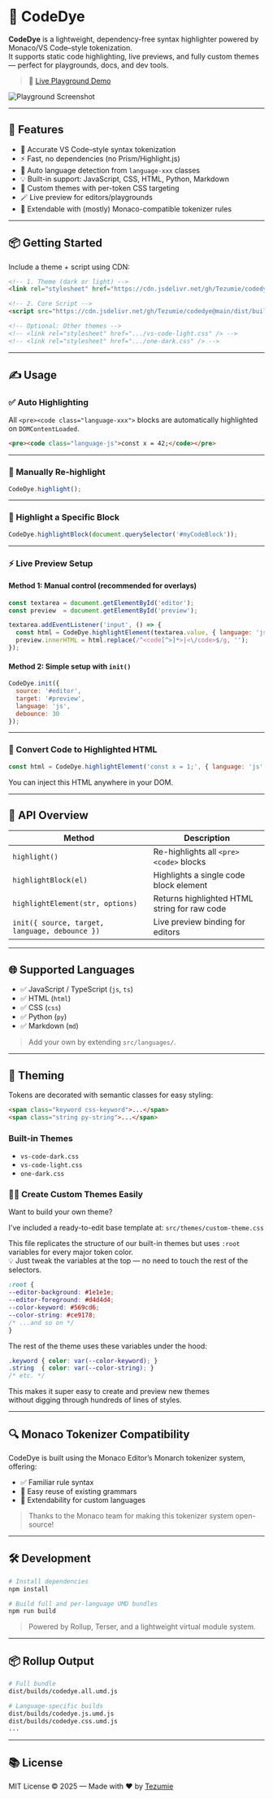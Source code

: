 # 🎨 CodeDye

**CodeDye** is a lightweight, dependency-free syntax highlighter powered by Monaco/VS Code–style tokenization.  
It supports static code highlighting, live previews, and fully custom themes — perfect for playgrounds, docs, and dev tools.

> 🔗 [Live Playground Demo](https://tezumie.github.io/codedye/)

![Playground Screenshot](docs/demo.PNG)

---

## 🚀 Features

- 🎯 Accurate VS Code–style syntax tokenization
- ⚡ Fast, no dependencies (no Prism/Highlight.js)
- 🧠 Auto language detection from `language-xxx` classes
- 💡 Built-in support: JavaScript, CSS, HTML, Python, Markdown
- 🌈 Custom themes with per-token CSS targeting
- 🪄 Live preview for editors/playgrounds
- 🧩 Extendable with (mostly) Monaco-compatible tokenizer rules

---

## 📦 Getting Started

Include a theme + script using CDN:

```html
<!-- 1. Theme (dark or light) -->
<link rel="stylesheet" href="https://cdn.jsdelivr.net/gh/Tezumie/codedye@main/dist/themes/vs-code-dark.css" />

<!-- 2. Core Script -->
<script src="https://cdn.jsdelivr.net/gh/Tezumie/codedye@main/dist/builds/codedye.all.umd.js"></script>

<!-- Optional: Other themes -->
<!-- <link rel="stylesheet" href=".../vs-code-light.css" /> -->
<!-- <link rel="stylesheet" href=".../one-dark.css" /> -->
```

---

## ✍️ Usage

### ✅ Auto Highlighting

All `<pre><code class="language-xxx">` blocks are automatically highlighted on `DOMContentLoaded`.

```html
<pre><code class="language-js">const x = 42;</code></pre>
```

---

### 🔁 Manually Re-highlight

```js
CodeDye.highlight();
```

---

### 🧱 Highlight a Specific Block

```js
CodeDye.highlightBlock(document.querySelector('#myCodeBlock'));
```

---

### ⚡ Live Preview Setup

#### Method 1: Manual control (recommended for overlays)

```js
const textarea = document.getElementById('editor');
const preview  = document.getElementById('preview');

textarea.addEventListener('input', () => {
  const html = CodeDye.highlightElement(textarea.value, { language: 'js' });
  preview.innerHTML = html.replace(/^<code[^>]*>|<\/code>$/g, '');
});
```

#### Method 2: Simple setup with `init()`

```js
CodeDye.init({
  source: '#editor',
  target: '#preview',
  language: 'js',
  debounce: 30
});
```

---

### 🔄 Convert Code to Highlighted HTML

```js
const html = CodeDye.highlightElement('const x = 1;', { language: 'js' });
```

You can inject this HTML anywhere in your DOM.

---

## 🧪 API Overview

| Method                      | Description                                           |
|----------------------------|-------------------------------------------------------|
| `highlight()`              | Re-highlights all `<pre><code>` blocks                |
| `highlightBlock(el)`       | Highlights a single code block element                |
| `highlightElement(str, options)` | Returns highlighted HTML string for raw code     |
| `init({ source, target, language, debounce })` | Live preview binding for editors     |

---

## 🌐 Supported Languages

- ✅ JavaScript / TypeScript (`js`, `ts`)
- ✅ HTML (`html`)
- ✅ CSS (`css`)
- ✅ Python (`py`)
- ✅ Markdown (`md`)

> Add your own by extending `src/languages/`.

---

## 🎨 Theming

Tokens are decorated with semantic classes for easy styling:

```html
<span class="keyword css-keyword">...</span>
<span class="string py-string">...</span>
```

### Built-in Themes

- `vs-code-dark.css`
- `vs-code-light.css`
- `one-dark.css`

### 🧑‍🎨 Create Custom Themes Easily

Want to build your own theme?

I've included a ready-to-edit base template at: `src/themes/custom-theme.css`

This file replicates the structure of our built-in themes but uses `:root` variables for every major token color.  
💡 Just tweak the variables at the top — no need to touch the rest of the selectors.

   ```css
:root {
  --editor-background: #1e1e1e;
  --editor-foreground: #d4d4d4;
  --color-keyword: #569cd6;
  --color-string: #ce9178;
  /* ...and so on */
}
   ```

The rest of the theme uses these variables under the hood:

   ```css
.keyword { color: var(--color-keyword); }
.string  { color: var(--color-string); }
/* etc. */
   ```

This makes it super easy to create and preview new themes  
without digging through hundreds of lines of styles.

---

## 🔍 Monaco Tokenizer Compatibility

CodeDye is built using the Monaco Editor’s Monarch tokenizer system, offering:

- ✅ Familiar rule syntax
- 🔁 Easy reuse of existing grammars
- 🔧 Extendability for custom languages

> Thanks to the Monaco team for making this tokenizer system open-source!

---

## 🛠️ Development

```bash
# Install dependencies
npm install

# Build full and per-language UMD bundles
npm run build
```

> Powered by Rollup, Terser, and a lightweight virtual module system.

---

## 📦 Rollup Output

```bash
# Full bundle
dist/builds/codedye.all.umd.js

# Language-specific builds
dist/builds/codedye.js.umd.js
dist/builds/codedye.css.umd.js
...
```

---

## 📚 License

MIT License © 2025 — Made with ❤️ by [Tezumie](https://github.com/Tezumie)
